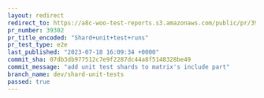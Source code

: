 ```yaml
---
layout: redirect
redirect_to: https://a8c-woo-test-reports.s3.amazonaws.com/public/pr/39302/e2e/index.html
pr_number: 39302
pr_title_encoded: "Shard+unit+test+runs"
pr_test_type: e2e
last_published: "2023-07-18 16:09:34 +0000"
commit_sha: 07db3db977512c7e9f2287dc44a8f5148328be49
commit_message: "add unit test shards to matrix's include part"
branch_name: dev/shard-unit-tests
passed: true
---
```

